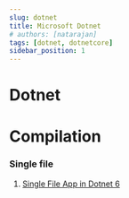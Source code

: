 ```yaml
---
slug: dotnet
title: Microsoft Dotnet
# authors: [natarajan]
tags: [dotnet, dotnetcore]
sidebar_position: 1
---
```


# Dotnet



# Compilation

### Single file

1. [Single File App in Dotnet 6](https://dotnetcoretutorials.com/2021/11/10/single-file-apps-in-net-6/)